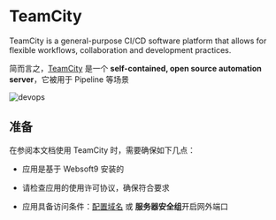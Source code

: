 # TeamCity

TeamCity is a general-purpose CI/CD software platform that allows for flexible workflows, collaboration and development practices.

简而言之，[TeamCity](https://www.jetbrains.com.cn/en-us/teamcity/) 是一个 **self-contained, open source automation server**，它被用于 Pipeline  等场景


![devops](https://libs.websoft9.com/Websoft9/DocsPicture/zh/teamcity/teamcity-gui-websoft9.webp)


## 准备

在参阅本文档使用 TeamCity 时，需要确保如下几点：

- 应用是基于 Websoft9 安装的

- 请检查应用的使用许可协议，确保符合要求

- 应用具备访问条件：[配置域名](./guide/appsetdomain) 或 **服务器安全组**开启网外端口